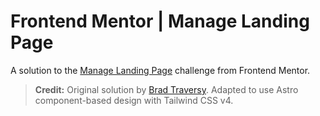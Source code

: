 # Frontend Mentor | Manage Landing Page

A solution to the [Manage Landing Page](https://www.frontendmentor.io/challenges/manage-landing-page-SLXqC6P5) challenge from Frontend Mentor.

> **Credit:**
> Original solution by [Brad Traversy](https://www.youtube.com/watch?v=dFgzHOX84xQ).
> Adapted to use Astro component-based design with Tailwind CSS v4.
